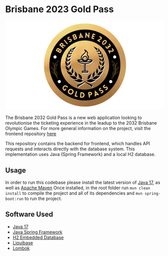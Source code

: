 # Brisbane 2023 Gold Pass

<p align="center">
  <img src="https://github.com/Wo-m/tickexperience-frontend/blob/main/images/logo.png?raw=true)" alt="logo" width="500"/>
</p>

The Brisbane 2032 Gold Pass is a new web application looking to revolutionise the ticketing experience in the leadup to the 2032 Brisbane Olympic Games. For more general information on the project, visit the frontend repository [here](https://github.com/Wo-m/tickexperience-frontend)

This repository contains the backend for frontend, which handles API requests and interacts directly with the database system. This implementation uses Java (Spring Framework) and a local H2 database.

## Usage
In order to run this codebase please install the latest version of [Java 17](https://www.oracle.com/au/java/technologies/downloads/#java17), as well as [Apache Maven](https://maven.apache.org/)
Once installed, in the root folder run `mvn clean install` to compile the project and all of its dependencies and `mvn spring-boot:run` to run the project.

## Software Used
- [Java 17](https://www.oracle.com/au/java/technologies/downloads/)
- [Java Spring Framework](https://spring.io/)
- [H2 Embedded Database](https://www.h2database.com/html/main.html)
- [Liquibase](https://www.liquibase.org/)
- [Lombok](https://projectlombok.org/)
